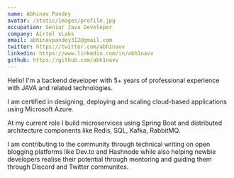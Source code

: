 ```yaml
---
name: Abhinav Pandey
avatar: /static/images/profile.jpg
occupation: Senior Java Developer
company: Airtel xLabs
email: abhinavpandey312@gmail.com
twitter: https://twitter.com/abh1navv
linkedin: https://www.linkedin.com/in/abh1navv
github: https://github.com/abh1navv
---
```


Hello! I'm a backend developer with 5+ years of professional experience with JAVA and related technologies.

I am certified in designing, deploying and scaling cloud-based applications using Microsoft Azure.

At my current role I build microservices using Spring Boot and distributed architecture components like Redis, SQL, Kafka, RabbitMQ.

I am contributing to the community through technical writing on open blogging platforms like Dev.to and Hashnode while also helping newbie developers realise their potential through mentoring and guiding them through Discord and Twitter communites.
